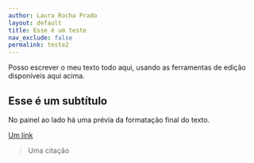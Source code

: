 ```yaml
---
author: Laura Rocha Prado
layout: default
title: Esse é um teste
nav_exclude: false
permalink: teste2
---
```

Posso escrever o meu texto todo aqui, usando as ferramentas de edição disponíveis aqui acima.



## Esse é um subtítulo

No painel ao lado há uma prévia da formatação final do texto.

[Um link](google.com)

> Uma citação